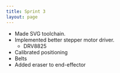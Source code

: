 ```yaml
---
title: Sprint 3
layout: page
---
```


* Made SVG toolchain.
* Implemented better stepper motor driver.
  * DRV8825
* Calibrated positioning
* Belts
* Added eraser to end-effector
